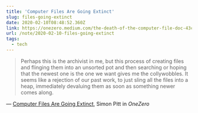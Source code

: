 ```yaml
---
title: 'Computer Files Are Going Extinct'
slug: files-going-extinct
date: 2020-02-10T08:48:52.360Z
link: https://onezero.medium.com/the-death-of-the-computer-file-doc-43cb028c0506
url: /note/2020-02-10-files-going-extinct
tags:
  - tech
---
```


> Perhaps this is the archivist in me, but this process of creating files and flinging them into an unsorted pot and then searching or hoping that the newest one is the one we want gives me the collywobbles. It seems like a rejection of our past work, to just sling all the files into a heap, immediately devaluing them as soon as something newer comes along.

&mdash; [Computer Files Are Going Extinct](https://onezero.medium.com/the-death-of-the-computer-file-doc-43cb028c0506), Simon Pitt in _OneZero_
